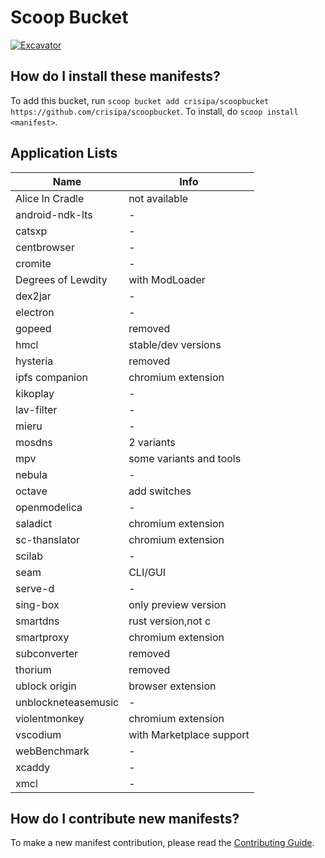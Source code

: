# Scoop Bucket

[![Excavator](https://github.com/crisipa/scoopbucket/actions/workflows/ci.yml/badge.svg)](https://github.com/crisipa/scoopbucket/actions/workflows/ci.yml)

## How do I install these manifests?

To add this bucket, run `scoop bucket add crisipa/scoopbucket https://github.com/crisipa/scoopbucket`. To install, do `scoop install <manifest>`.

## Application Lists

| Name | Info |
|------|------|
| Alice In Cradle | not available |
| android-ndk-lts | - |
| catsxp | - |
| centbrowser | - |
| cromite | - |
| Degrees of Lewdity | with ModLoader |
| dex2jar | - |
| electron | - |
| gopeed | removed |
| hmcl | stable/dev versions |
| hysteria | removed |
| ipfs companion | chromium extension |
| kikoplay | - |
| lav-filter | - |
| mieru | - |
| mosdns | 2 variants |
| mpv | some variants and tools |
| nebula | - |
| octave | add switches |
| openmodelica | - |
| saladict | chromium extension |
| sc-thanslator | chromium extension |
| scilab | - |
| seam | CLI/GUI |
| serve-d | - |
| sing-box | only preview version |
| smartdns | rust version,not c |
| smartproxy | chromium extension |
| subconverter | removed |
| thorium | removed |
| ublock origin | browser extension |
| unblockneteasemusic | - |
| violentmonkey | chromium extension |
| vscodium | with Marketplace support |
| webBenchmark | - |
| xcaddy | - |
| xmcl | - |

## How do I contribute new manifests?

To make a new manifest contribution, please read the [Contributing Guide](https://github.com/ScoopInstaller/.github/blob/main/.github/CONTRIBUTING.md).
